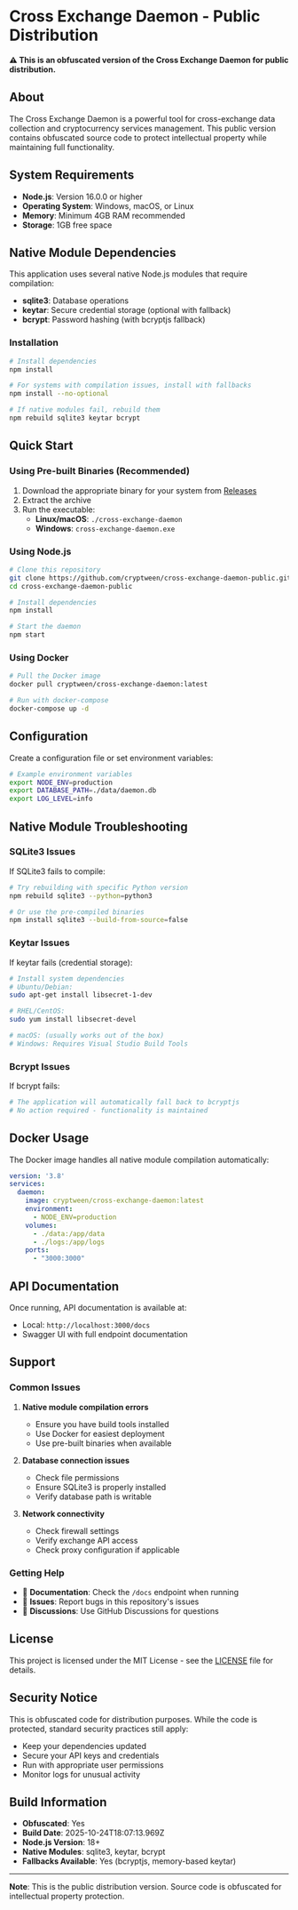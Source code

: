 # Cross Exchange Daemon - Public Distribution

**⚠️ This is an obfuscated version of the Cross Exchange Daemon for public distribution.**

## About

The Cross Exchange Daemon is a powerful tool for cross-exchange data collection and cryptocurrency services management. This public version contains obfuscated source code to protect intellectual property while maintaining full functionality.

## System Requirements

- **Node.js**: Version 16.0.0 or higher
- **Operating System**: Windows, macOS, or Linux
- **Memory**: Minimum 4GB RAM recommended
- **Storage**: 1GB free space

## Native Module Dependencies

This application uses several native Node.js modules that require compilation:

- **sqlite3**: Database operations
- **keytar**: Secure credential storage (optional with fallback)
- **bcrypt**: Password hashing (with bcryptjs fallback)

### Installation

```bash
# Install dependencies
npm install

# For systems with compilation issues, install with fallbacks
npm install --no-optional

# If native modules fail, rebuild them
npm rebuild sqlite3 keytar bcrypt
```

## Quick Start

### Using Pre-built Binaries (Recommended)

1. Download the appropriate binary for your system from [Releases](../../releases)
2. Extract the archive
3. Run the executable:
   - **Linux/macOS**: `./cross-exchange-daemon`
   - **Windows**: `cross-exchange-daemon.exe`

### Using Node.js

```bash
# Clone this repository
git clone https://github.com/cryptween/cross-exchange-daemon-public.git
cd cross-exchange-daemon-public

# Install dependencies
npm install

# Start the daemon
npm start
```

### Using Docker

```bash
# Pull the Docker image
docker pull cryptween/cross-exchange-daemon:latest

# Run with docker-compose
docker-compose up -d
```

## Configuration

Create a configuration file or set environment variables:

```bash
# Example environment variables
export NODE_ENV=production
export DATABASE_PATH=./data/daemon.db
export LOG_LEVEL=info
```

## Native Module Troubleshooting

### SQLite3 Issues

If SQLite3 fails to compile:

```bash
# Try rebuilding with specific Python version
npm rebuild sqlite3 --python=python3

# Or use the pre-compiled binaries
npm install sqlite3 --build-from-source=false
```

### Keytar Issues

If keytar fails (credential storage):

```bash
# Install system dependencies
# Ubuntu/Debian:
sudo apt-get install libsecret-1-dev

# RHEL/CentOS:
sudo yum install libsecret-devel

# macOS: (usually works out of the box)
# Windows: Requires Visual Studio Build Tools
```

### Bcrypt Issues

If bcrypt fails:

```bash
# The application will automatically fall back to bcryptjs
# No action required - functionality is maintained
```

## Docker Usage

The Docker image handles all native module compilation automatically:

```yaml
version: '3.8'
services:
  daemon:
    image: cryptween/cross-exchange-daemon:latest
    environment:
      - NODE_ENV=production
    volumes:
      - ./data:/app/data
      - ./logs:/app/logs
    ports:
      - "3000:3000"
```

## API Documentation

Once running, API documentation is available at:
- Local: `http://localhost:3000/docs`
- Swagger UI with full endpoint documentation

## Support

### Common Issues

1. **Native module compilation errors**
   - Ensure you have build tools installed
   - Use Docker for easiest deployment
   - Use pre-built binaries when available

2. **Database connection issues**
   - Check file permissions
   - Ensure SQLite3 is properly installed
   - Verify database path is writable

3. **Network connectivity**
   - Check firewall settings
   - Verify exchange API access
   - Check proxy configuration if applicable

### Getting Help

- 📖 **Documentation**: Check the `/docs` endpoint when running
- 🐛 **Issues**: Report bugs in this repository's issues
- 💬 **Discussions**: Use GitHub Discussions for questions

## License

This project is licensed under the MIT License - see the [LICENSE](LICENSE) file for details.

## Security Notice

This is obfuscated code for distribution purposes. While the code is protected, standard security practices still apply:

- Keep your dependencies updated
- Secure your API keys and credentials
- Run with appropriate user permissions
- Monitor logs for unusual activity

## Build Information

- **Obfuscated**: Yes
- **Build Date**: 2025-10-24T18:07:13.969Z
- **Node.js Version**: 18+
- **Native Modules**: sqlite3, keytar, bcrypt
- **Fallbacks Available**: Yes (bcryptjs, memory-based keytar)

---

**Note**: This is the public distribution version. Source code is obfuscated for intellectual property protection.